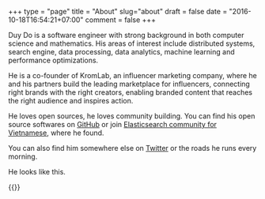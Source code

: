 +++
type = "page"
title = "About"
slug="about"
draft = false
date = "2016-10-18T16:54:21+07:00"
comment = false
+++



Duy Do is a software engineer with strong background in both computer science and mathematics. His areas of interest include distributed systems, search engine, data processing, data analytics, machine learning and performance optimizations.

He is a co-founder of KromLab, an influencer marketing company, where he and his partners build the leading marketplace for influencers, connecting right brands with the right creators, enabling branded content that reaches the right audience and inspires action.

He loves open sources, he loves community building. You can find his open source softwares on [GitHub](https://github.com/duydo) or join [Elasticsearch community for Vietnamese](https://www.facebook.com/groups/elasticsearchvn/), where he found.

You can also find him somewhere else on [Twitter](https://twitter.com/duydo) or the roads he runs every morning.

He looks like this.

{{<imgcap title="Duy Do conquered his first trail half-marathon at Dalat Ultra Trail 2019." src="/images/duydo_at_half_marathon.jpg">}}
